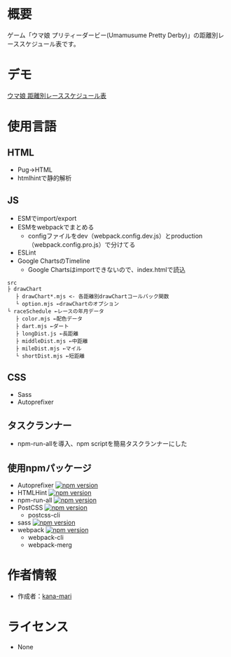 # 概要
ゲーム「ウマ娘 プリティーダービー(Umamusume Pretty Derby)」の距離別レーススケジュール表です。

# デモ
[ウマ娘 距離別レーススケジュール表](https://raceschedule-8e0c3.web.app/)

# 使用言語
## HTML
- Pug→HTML
- htmlhintで静的解析

## JS
- ESMでimport/export
- ESMをwebpackでまとめる
	- configファイルをdev（webpack.config.dev.js）とproduction（webpack.config.pro.js）で分けてる
- ESLint
- Google ChartsのTimeline
	- Google Chartsはimportできないので、index.htmlで読込

```
src
├ drawChart
 　├ drawChart*.mjs <- 各距離別drawChartコールバック関数
 　└ option.mjs ←drawChartのオプション
└ raceSchedule ←レースの年月データ
 　├ color.mjs ←配色データ
 　├ dart.mjs ←ダート
 　├ longDist.js ←長距離
 　├ middleDist.mjs ←中距離
 　├ mileDist.mjs ←マイル
 　└ shortDist.mjs ←短距離
```

## CSS
- Sass
- Autoprefixer

## タスクランナー
- npm-run-allを導入、npm scriptを簡易タスクランナーにした

## 使用npmパッケージ
- Autoprefixer [![npm version](https://badge.fury.io/js/autoprefixer.svg)](https://badge.fury.io/js/autoprefixer)
- HTMLHint [![npm version](https://badge.fury.io/js/htmlhint.svg)](https://badge.fury.io/js/htmlhint)
- npm-run-all [![npm version](https://badge.fury.io/js/npm-run-all.svg)](https://badge.fury.io/js/npm-run-all)
- PostCSS [![npm version](https://badge.fury.io/js/postcss.svg)](https://badge.fury.io/js/postcss)
	- postcss-cli
- sass [![npm version](https://badge.fury.io/js/sass.svg)](https://badge.fury.io/js/sass)
- webpack [![npm version](https://badge.fury.io/js/webpack.svg)](https://badge.fury.io/js/webpack)
	- webpack-cli
	- webpack-merg

# 作者情報
- 作成者：[kana-mari](https://github.com/kana-mari)

# ライセンス
- None